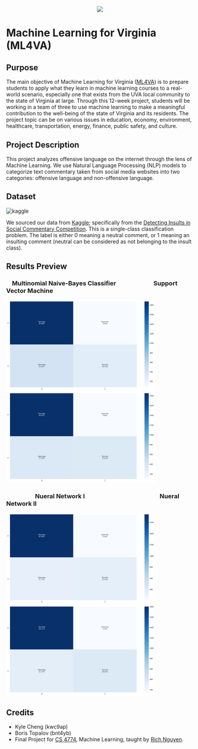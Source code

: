 <p align="center">
  <img src='https://www.salesforce.org/wp-content/uploads/2021/02/uva-university-of-virginia-logo.png' width=300 align='center'/>
</p>  

# Machine Learning for Virginia (ML4VA)

## Purpose
The main objective of Machine Learning for Virginia ([ML4VA](https://www.cs.virginia.edu/~nn4pj/teaching#ml4va)) is to prepare students to apply what they learn in machine learning courses to a real-world scenario, especially one that exists from the UVA local community to the state of Virginia at large. Through this 12-week project, students will be working in a team of three to use machine learning to make a meaningful contribution to the well-being of the state of Virginia and its residents. The project topic can be on various issues in education, economy, environment, healthcare, transportation, energy, finance, public safety, and culture.

## Project Description
This project analyzes offensive language on the internet through the lens of Machine Learning. We use Natural Language Processing (NLP) models to categorize text commentary taken from social media websites into two categories: offensive language and non-offensive language.

## Dataset
<img src="https://upload.wikimedia.org/wikipedia/commons/7/7c/Kaggle_logo.png" alt="kaggle" class="center" width="100">

We sourced our data from [Kaggle](https://www.kaggle.com/); specifically from the [Detecting Insults in Social Commentary Competition](https://www.kaggle.com/c/detecting-insults-in-social-commentary/data?select=train.csv). This is a single-class classification problem. The label is either 0 meaning a neutral comment, or 1 meaning an insulting comment (neutral can be considered as not belonging to the insult class).

## Results Preview

<h3>&nbsp;&nbsp;&nbsp;&nbsp;Multinomial Naive-Bayes Classifier&nbsp;&nbsp;&nbsp;&nbsp;&nbsp;&nbsp;&nbsp;&nbsp;&nbsp;&nbsp;&nbsp;&nbsp;&nbsp;&nbsp;&nbsp;&nbsp;&nbsp;&nbsp;&nbsp;&nbsp;&nbsp;&nbsp;&nbsp;&nbsp;&nbsp;&nbsp;Support Vector Machine</h3>
<span>
  <img src="https://github.com/iainmuir6/Machine-Learning-for-Virginia/blob/main/output/mnbc.png" alt="mnbc" class="center" width="400">
  <img src="https://github.com/iainmuir6/Machine-Learning-for-Virginia/blob/main/output/svm.png" alt="mnbc" class="center" width="400">
</span>
<h3>&nbsp;&nbsp;&nbsp;&nbsp;&nbsp;&nbsp;&nbsp;&nbsp;&nbsp;&nbsp;&nbsp;&nbsp;&nbsp;&nbsp;&nbsp;&nbsp;&nbsp;&nbsp;&nbsp;&nbsp;Nueral Network I&nbsp;&nbsp;&nbsp;&nbsp;&nbsp;&nbsp;&nbsp;&nbsp;&nbsp;&nbsp;&nbsp;&nbsp;&nbsp;&nbsp;&nbsp;&nbsp;&nbsp;&nbsp;&nbsp;&nbsp;&nbsp;&nbsp;&nbsp;&nbsp;&nbsp;&nbsp;&nbsp;&nbsp;&nbsp;&nbsp;&nbsp;&nbsp;&nbsp;&nbsp;&nbsp;&nbsp;&nbsp;&nbsp;&nbsp;&nbsp;&nbsp;&nbsp;&nbsp;&nbsp;&nbsp;&nbsp;&nbsp;&nbsp;&nbsp;&nbsp;&nbsp;&nbsp;Nueral Network II</h3>
<span>
  <img src="https://github.com/iainmuir6/Machine-Learning-for-Virginia/blob/main/output/nn1.png" alt="mnbc" class="center" width="400">
  <img src="https://github.com/iainmuir6/Machine-Learning-for-Virginia/blob/main/output/nn2.png" alt="mnbc" class="center" width="400">
</span>

## Credits
* Kyle Cheng (kwc9ap)
* Boris Topalov (bnt4yb)
* Final Project for [CS 4774](https://www.cs.virginia.edu/~nn4pj/teaching), Machine Learning, taught by [Rich Nguyen](http://www.cs.virginia.edu/~nn4pj/).
